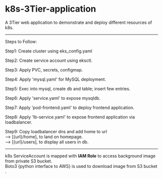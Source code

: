 # k8s-3Tier-application
A 3Tier web application to demonstrate and deploy different resources of k8s.
*****

Steps to Follow:


Step1: Create cluster using eks_config.yaml


Step2: Create service account using eksctl.


Step3: Apply PVC, secrets, configmap.


Step4: Apply 'mysql.yaml' for MySQL deployment.


Step5: Exec into mysql, create db and table; insert few entries.



Step6: Apply 'service.yaml' to expose mysqldb.


Step7: Apply 'pod-frontend.yaml' to deploy frontend application.


Step8: Apply 'lb-service.yaml' to expose frontend application via loadbalancer.


Step9: Copy loadbalancer dns and add home to url <br>
--> [{url}/home], to land on homepage.<br>
--> [{url}/users], to display all users in db.


****
k8s ServiceAccount is mapped with <strong>IAM Role</strong> to access background image from private S3 bucket.<br>
Boto3 {python interface to AWS} is used to download image from S3 bucket .

